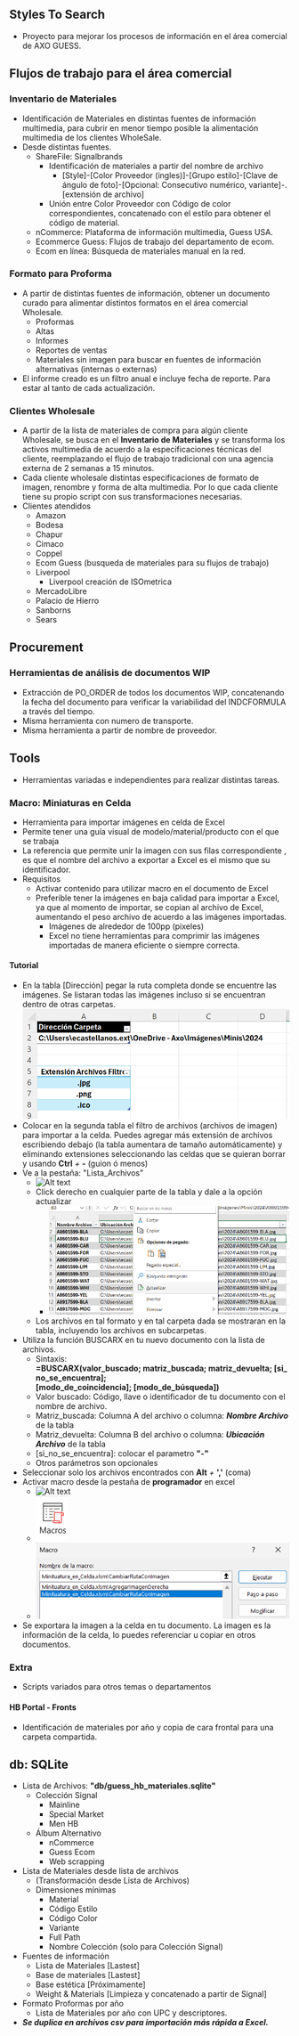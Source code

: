 ## Styles To Search
- Proyecto para mejorar los procesos de información en el área comercial de AXO GUESS.
## Flujos de trabajo para el área comercial
### Inventario de Materiales
- Identificación de Materiales en distintas fuentes de información multimedia, para cubrir en menor tiempo posible la alimentación multimedia de los clientes WholeSale.
- Desde distintas fuentes.
	- ShareFile: Signalbrands
		- Identificación de materiales a partir del nombre de archivo
			- \[Style]-\[Color Proveedor (ingles)]-\[Grupo estilo]-\[Clave de ángulo de foto]-\[Opcional: Consecutivo numérico, variante]-.\[extensión de archivo]
		- Unión entre Color Proveedor con Código de color correspondientes, concatenado con el estilo para obtener el código de material.
	- nCommerce: Plataforma de información multimedia, Guess USA.
	- Ecommerce Guess: Flujos de trabajo del departamento de ecom.
	- Ecom en línea: Búsqueda de materiales manual en la red.
### Formato para Proforma
- A partir de distintas fuentes de información, obtener un documento curado para alimentar distintos formatos en el área comercial Wholesale.
	- Proformas
	- Altas
	- Informes
	- Reportes de ventas
	- Materiales sin imagen para buscar en fuentes de información alternativas (internas o externas)
- El informe creado es un filtro anual e incluye fecha de reporte. Para estar al tanto de cada actualización.

### Clientes Wholesale
- A partir de la lista de materiales de compra para algún cliente Wholesale, se busca en el **Inventario de Materiales** y se transforma los activos multimedia de acuerdo a la especificaciones técnicas del cliente, reemplazando el flujo de trabajo tradicional con una agencia externa de 2 semanas a 15 minutos.
- Cada cliente wholesale distintas especificaciones de formato de imagen, renombre y forma de alta multimedia. Por lo que cada cliente tiene su propio script con sus transformaciones necesarias.
- Clientes atendidos
	- Amazon
	- Bodesa
	- Chapur
	- Cimaco
	- Coppel
	- Ecom Guess (busqueda de materiales para su flujos de trabajo)
	- Liverpool
		- Liverpool creación de ISOmetrica
	- MercadoLibre
	- Palacio de Hierro
	- Sanborns
	- Sears

## Procurement
### Herramientas de análisis de documentos WIP
- Extracción de PO_ORDER de todos los documentos WIP, concatenando la fecha del documento para verificar la variabilidad del INDCFORMULA a través del tiempo.
- Misma herramienta con numero de transporte.
- Misma herramienta a partir de nombre de proveedor.
## Tools
- Herramientas variadas e independientes para realizar distintas tareas.
### Macro: Miniaturas en Celda
- Herramienta para importar imágenes en celda de Excel
- Permite tener una guía visual de modelo/material/producto con el que se trabaja
- La referencia que permite unir la imagen con sus filas correspondiente , es que el nombre del archivo a exportar a Excel es el mismo que su identificador.
- Requisitos
	- Activar contenido para utilizar macro en el documento de Excel
	- Preferible tener la imágenes en baja calidad para importar a Excel, ya que al momento de importar, se copian al archivo de Excel, aumentando el peso archivo de acuerdo a las imágenes importadas.
		- Imágenes de alrededor de 100pp (pixeles)
		- Excel no tiene herramientas para comprimir las imágenes importadas de manera eficiente o siempre correcta.
#### Tutorial
- En la tabla \[Dirección] pegar la ruta completa donde se encuentre las imágenes. Se listaran todas las imágenes incluso si se encuentran dentro de otras carpetas.
![Alt text](https://github.com/green-ayotl/Styles-To-Search/blob/main/Media/Tutorial%20-%20Miniatura%20Celda.png)
- Colocar en la segunda tabla el filtro de archivos (archivos de imagen) para importar a la celda. Puedes agregar más extensión de archivos escribiendo debajo (la tabla aumentara de tamaño automáticamente) y eliminando extensiones seleccionando las celdas que se quieran borrar y usando **Ctrl** *+* **-** (guion ó menos)
- Ve a la pestaña: "Lista_Archivos"
	- ![Alt text](https://github.com/green-ayotl/Styles-To-Search/blob/main/Media/Tutorial%20-%20Segunda%20Pesta%C3%B1a.png)
	- Click derecho en cualquier parte de la tabla y dale a la opción actualizar
		- ![Alt text](https://github.com/green-ayotl/Styles-To-Search/blob/main/Media/Tutorial%20-%20Actualizar%20tabla.png)
	- Los archivos en tal formato y en tal carpeta dada se mostraran en la tabla, incluyendo los archivos en subcarpetas.
- Utiliza la función BUSCARX en tu nuevo documento con la lista de archivos.
	- Sintaxis: **=BUSCARX(valor_buscado; matriz_buscada; matriz_devuelta; [si_no_se_encuentra]; [modo_de_coincidencia]; [modo_de_búsqueda])**
	- Valor buscado: Código, llave o identificador de tu documento con el nombre de archivo.
	- Matriz_buscada: Columna A del archivo o columna: ***Nombre Archivo*** de la tabla
	- Matriz_devuelta: Columna B del archivo o columna: ***Ubicación Archivo*** de la tabla
	- \[si_no_se_encuentra]: colocar el parametro **"-"** 
	- Otros parámetros son opcionales
- Seleccionar solo los archivos encontrados con **Alt** *+* **','** (coma)
- Activar macro desde la pestaña de **programador** en excel
	- ![Alt text](https://github.com/green-ayotl/Styles-To-Search/blob/main/Media/Tutorial%20-%20Pesta%C3%B1a_programador.png)
	- ![Alt text](https://github.com/green-ayotl/Styles-To-Search/blob/main/Media/Tutorial%20-%20Boton%20Macros.png)
	- ![Alt text](https://github.com/green-ayotl/Styles-To-Search/blob/main/Media/Tutorial%20-%20Activar%20Macro.png)
- Se exportara la imagen a la celda en tu documento. La imagen es la información de la celda, lo puedes referenciar u copiar en otros documentos.
### Extra
- Scripts variados para otros temas o departamentos
#### HB Portal - Fronts
- Identificación de materiales por año y copia de cara frontal para una carpeta compartida.

## db: SQLite 
- Lista de Archivos: **"db/guess_hb_materiales.sqlite"**
	- Colección Signal
		- Mainline
		- Special Market
		- Men HB
	- Álbum Alternativo
		- nCommerce
		- Guess Ecom
		- Web scrapping 
- Lista de Materiales desde lista de archivos
	- (Transformación desde Lista de Archivos)
	- Dimensiones mínimas
		- Material
		- Código Estilo
		- Código Color
		- Variante
		- Full Path
		- Nombre Colección (solo para Colección Signal)
- Fuentes de información
	- Lista de Materiales \[Lastest]
	- Base de materiales \[Lastest]
	- Base estética \[Próximamente]
	- Weight & Materials \[Limpieza y concatenado a partir de Signal]
- Formato Proformas por año
	- Lista de Materiales por año con UPC y descriptores.
- ***Se duplica en archivos csv para importación más rápida a Excel.***
